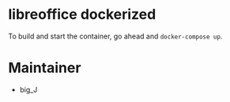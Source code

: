 # libreoffice dockerized

To build and start the container, go ahead and `docker-compose up`. 

# Maintainer 
- big_J
